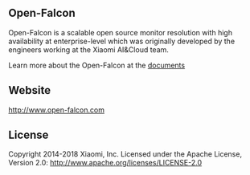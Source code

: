 ## Open-Falcon

Open-Falcon is a scalable open source monitor resolution with high availability at enterprise-level which was originally developed by the engineers working at the Xiaomi AI&Cloud team. 

Learn more about the Open-Falcon at the [documents](http://book.open-falcon.com/en_0_2/)

## Website

http://www.open-falcon.com


## License

Copyright 2014-2018 Xiaomi, Inc.
Licensed under the Apache License,
Version 2.0:
http://www.apache.org/licenses/LICENSE-2.0
